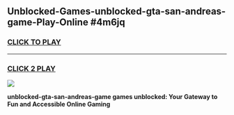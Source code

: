 
## Unblocked-Games-unblocked-gta-san-andreas-game-Play-Online #4m6jq
<h3>
<a href="https://news.freeplayer.one?title=unblocked-gta-san-andreas-game&ref=3">CLICK TO PLAY</a></h3>
<hr>

<h3>
<a href="https://news.freeplayer.one?title=unblocked-gta-san-andreas-game&ref=3">CLICK 2 PLAY</a>
  
</h3>

<a href="https://news.freeplayer.one?title=unblocked-gta-san-andreas-game&ref=3"><img src="https://clearcache.store/games.png"></a>


**unblocked-gta-san-andreas-game games unblocked: Your Gateway to Fun and Accessible Online Gaming**

